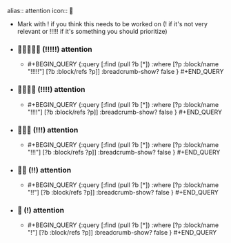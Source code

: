 alias:: attention
icon:: 🚩
- Mark with ! if you think this needs to be worked on (! if it's not very relevant or !!!!! if it's something you should prioritize)
- ### 🚩🚩🚩🚩🚩 (!!!!!) attention
  - #+BEGIN_QUERY
    {:query [:find (pull ?b [*])
      :where
      [?p :block/name "!!!!!"]
      [?b :block/refs ?p]]
    :breadcrumb-show? false
    }
    #+END_QUERY

- ### 🚩🚩🚩🚩 (!!!!) attention
  - #+BEGIN_QUERY
    {:query [:find (pull ?b [*])
      :where
      [?p :block/name "!!!!"]
      [?b :block/refs ?p]]
    :breadcrumb-show? false
    }
    #+END_QUERY

- ### 🚩🚩🚩 (!!!) attention
  - #+BEGIN_QUERY
    {:query [:find (pull ?b [*])
      :where
      [?p :block/name "!!!"]
      [?b :block/refs ?p]]
    :breadcrumb-show? false
    }
    #+END_QUERY

- ### 🚩🚩 (!!) attention
  - #+BEGIN_QUERY
    {:query [:find (pull ?b [*])
      :where
      [?p :block/name "!!"]
      [?b :block/refs ?p]]
    :breadcrumb-show? false
    }
    #+END_QUERY

- ### 🚩 (!) attention
  - #+BEGIN_QUERY
    {:query [:find (pull ?b [*])
      :where
      [?p :block/name "!"]
      [?b :block/refs ?p]]
    :breadcrumb-show? false
    }
    #+END_QUERY

